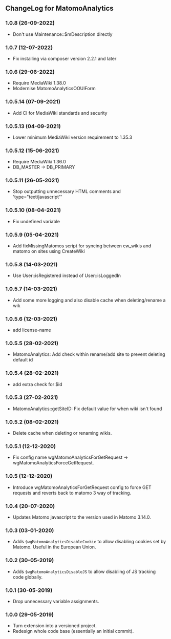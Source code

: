 ## ChangeLog for MatomoAnalytics

### 1.0.8 (26-09-2022)
* Don't use Maintenance::$mDescription directly

### 1.0.7 (12-07-2022)
* Fix installing via composer version 2.2.1 and later

### 1.0.6 (29-06-2022)
* Require MediaWiki 1.38.0
* Modernise MatomoAnalyticsOOUIForm

### 1.0.5.14 (07-09-2021)
* Add CI for MediaWiki standards and security

### 1.0.5.13 (04-09-2021)
* Lower minimum MediaWiki version requirement to 1.35.3

### 1.0.5.12 (15-06-2021)
* Require MediaWiki 1.36.0
* DB_MASTER -> DB_PRIMARY

### 1.0.5.11 (26-05-2021)
* Stop outputting unnecessary HTML comments and 'type="text/javascript"'

### 1.0.5.10 (08-04-2021)
* Fix undefined variable

### 1.0.5.9 (05-04-2021)
* Add fixMissingMatomos script for syncing between cw_wikis and matomo on sites using CreateWiki

### 1.0.5.8 (14-03-2021)
* Use User::isRegistered instead of User::isLoggedIn

### 1.0.5.7 (14-03-2021)
* Add some more logging and also disable cache when deleting/rename a wik

### 1.0.5.6 (12-03-2021)
* add license-name

### 1.0.5.5 (28-02-2021)
* MatomoAnalytics: Add check within rename/add site to prevent deleting default id

### 1.0.5.4 (28-02-2021)
* add extra check for $id

### 1.0.5.3 (27-02-2021)
* MatomoAnalytics::getSiteID: Fix default value for when wiki isn't found 

### 1.0.5.2 (08-02-2021)
* Delete cache when deleting or renaming wikis.

### 1.0.5.1 (12-12-2020)
* Fix config name wgMatomoAnalyticsForGetRequest -> wgMatomoAnalyticsForceGetRequest.

### 1.0.5 (12-12-2020)
* Introduce wgMatomoAnalyticsForGetRequest config to force GET requests and reverts back to matomo 3 way of tracking.

### 1.0.4 (20-07-2020)
* Updates Matomo javascript to the version used in Matomo 3.14.0.

### 1.0.3 (03-01-2020)
* Adds `$wgMatomoAnalyticsDisableCookie` to allow disabling cookies set by Matomo. Useful in the European Union.

### 1.0.2 (30-05-2019)
* Adds `$wgMatomoAnalyticsDisableJS` to allow disabling of JS tracking code globally.

### 1.0.1 (30-05-2019)
* Drop unnecessary variable assignments.

### 1.0.0 (29-05-2019)
* Turn extension into a versioned project.
* Redesign whole code base (essentially an initial commit).
